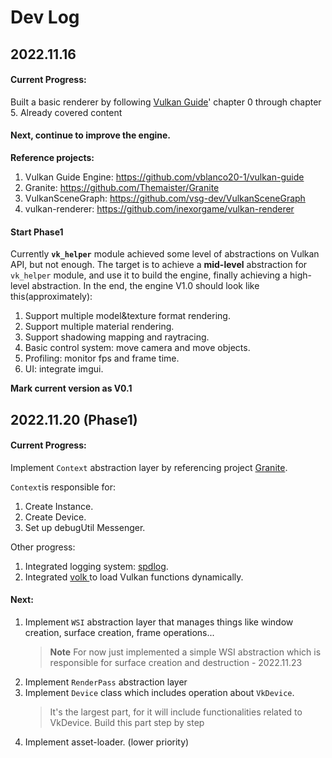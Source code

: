 # Dev Log

## 2022.11.16

#### Current Progress:

Built a basic renderer by following [Vulkan Guide](https://vkguide.dev/)' chapter 0 through chapter 5. Already covered content

#### Next, continue to improve the engine.

**Reference projects:**

1. Vulkan Guide Engine: https://github.com/vblanco20-1/vulkan-guide
2. Granite: https://github.com/Themaister/Granite
3. VulkanSceneGraph: https://github.com/vsg-dev/VulkanSceneGraph
4. vulkan-renderer: https://github.com/inexorgame/vulkan-renderer

#### Start Phase1

Currently **`vk_helper`** module achieved some level of abstractions on Vulkan API, but not enough.  The target is to achieve a **mid-level** abstraction for `vk_helper` module, and use it to build the engine, finally achieving a high-level abstraction.  In the end, the engine V1.0 should look like this(approximately):

1. Support multiple model&texture format rendering.
2. Support multiple material rendering.
3. Support shadowing mapping and raytracing.
4. Basic control system: move camera and move objects.
5. Profiling: monitor fps and frame time.
6. UI: integrate imgui.

**Mark current version as V0.1**



## 2022.11.20 (Phase1)

#### Current Progress:

Implement `Context` abstraction layer by referencing project [Granite](https://github.com/Themaister/Granite).

`Context`is responsible for:

1. Create Instance.
2. Create Device.
3. Set up debugUtil Messenger.

Other progress:

1. Integrated logging system: [spdlog](https://github.com/gabime/spdlog).
2. Integrated [volk ](https://github.com/gnuradio/volk)to load Vulkan functions dynamically.

#### Next:

1. Implement `WSI` abstraction layer that manages things like window creation, surface creation, frame operations...
    > **Note** For now just implemented a simple WSI abstraction which is responsible for surface creation and destruction - 2022.11.23
2. Implement `RenderPass` abstraction layer
3. Implement `Device` class which includes operation about `VkDevice`. 
   > It's the largest part, for it will include functionalities related to VkDevice. Build this part step by step
4. Implement asset-loader. (lower priority)
